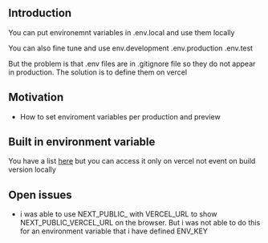 <h2>Introduction</h2>
<p>You can put environemnt variables in .env.local and use them locally</p>
<p>You can also fine tune and use env.development .env.production .env.test</p>
But the problem is that .env files are in .gitignore file so they do not appear in production. The solution is to define them on vercel

<h2>Motivation</h2>
<ul>
<li>How to set enviroment variables per production and preview</li>
</ul>


<h2>Built in environment variable</h2>
You have a list <a href='https://vercel.com/docs/concepts/projects/environment-variables#system-environment-variables'>here</a> but you can access it only on vercel not event on build version locally

<h2>Open issues</h2>
<ul>
<li>i was able to use NEXT_PUBLIC_ with VERCEL_URL to show NEXT_PUBLIC_VERCEL_URL on the browser. But i was not able to do this for an environment variable that i have defined ENV_KEY</li>
</ul>
